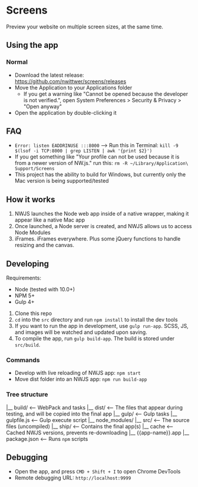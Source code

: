 # Screens
Preview your website on multiple screen sizes, at the same time.

## Using the app
### Normal
- Download the latest release: https://github.com/nwittwer/screens/releases
- Move the Application to your Applications folder
    - If you get a warning like "Cannot be opened because the developer is not verified.", open System Preferences > Security & Privacy > "Open anyway"
- Open the application by double-clicking it

## FAQ
- `Error: listen EADDRINUSE :::8000` --> Run this in Terminal: `kill -9 $(lsof -i TCP:8000 | grep LISTEN | awk '{print $2}')`
- If you get something like "Your profile can not be used because it is from a newer version of NW.js." run this: `rm -R ~/Library/Application\ Support/Screens`
- This project has the ability to build for Windows, but currently only the Mac version is being supported/tested

## How it works
1. NWJS launches the Node web app inside of a native wrapper, making it appear like a native Mac app
2. Once launched, a Node server is created, and NWJS allows us to access Node Modules
3. iFrames. iFrames everywhere. Plus some jQuery functions to handle resizing and the canvas.

## Developing
Requirements:
- Node (tested with 10.0+)
- NPM 5+
- Gulp 4+

1. Clone this repo
2. `cd` into the `src` directory and run `npm install` to install the dev tools
3. If you want to run the app in development, use `gulp run-app`. SCSS, JS, and images will be watched and updated upon saving.
4. To compile the app, run `gulp build-app`. The build is stored under `src/build`.

### Commands

- Develop with live reloading of NWJS app: `npm start`
- Move dist folder into an NWJS app: `npm run build-app`

### Tree structure

|__ build/          <-- WebPack and tasks
|__ dist/           <-- The files that appear during testing, and will be copied into the final app 
|__ gulp/           <-- Gulp tasks
|__ gulpfile.js     <-- Gulp execute script
|__ node_modules/
|__ src/            <-- The source files (uncompiled)
|__ ship/           <-- Contains the final app(s)
    |__ cache       <-- Cached NWJS versions, prevents re-downloading
    |__ {{app-name}}.app
|__ package.json    <-- Runs `npm` scripts

## Debugging
- Open the app, and press `CMD + Shift + I` to open Chrome DevTools
- Remote debugging URL: `http://localhost:9999`